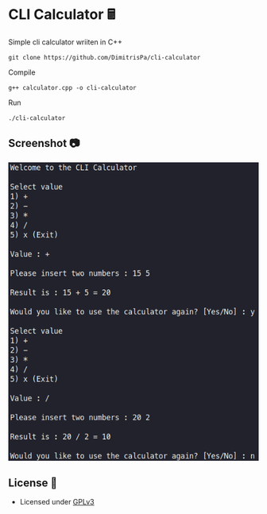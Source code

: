 # CLI Calculator 🖩

Simple cli calculator wriiten in C++

```{.bash}
git clone https://github.com/DimitrisPa/cli-calculator
```

Compile

```{.bash}
g++ calculator.cpp -o cli-calculator
```

Run

```{.bash}
./cli-calculator
```

## Screenshot 📷

![Preview](assets/preview.png)

## License 📜

- Licensed under [GPLv3](LICENSE)
